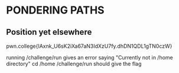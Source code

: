 # PONDERING PATHS
## Position yet elsewhere
pwn.college{IAxnk_U6sK2iXa67aN3IdXzU7fy.dhDN1QDL1gTN0czW}

running /challenge/run gives an error saying "Currently not in /home directory"
cd /home
/challenge/run
should give the flag
